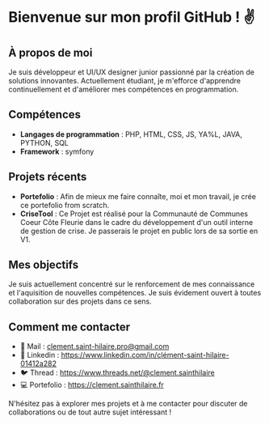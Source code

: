 # Bienvenue sur mon profil GitHub ! ✌

## À propos de moi
Je suis développeur et UI/UX designer junior passionné par la création de solutions innovantes. Actuellement étudiant, je m'efforce d'apprendre continuellement et d'améliorer mes compétences en programmation.

## Compétences
- **Langages de programmation** : PHP, HTML, CSS, JS, YA%L, JAVA, PYTHON, SQL
- **Framework** : symfony

## Projets récents
- **Portefolio** : Afin de mieux me faire connaîte, moi et mon travail, je crée ce portefolio from scratch.
- **CriseTool** : Ce Projet est réalisé pour la Communauté de Communes Coeur Côte Fleurie dans le cadre du développement d'un outil interne de gestion de crise. Je passerais le projet en public lors de sa sortie en V1.

## Mes objectifs
Je suis actuellement concentré sur le renforcement de mes connaissance et l'aquisition de nouvelles compétences. Je suis évidement ouvert à toutes collaboration sur des projets dans ce sens.

## Comment me contacter
- 📧 Mail : clement.saint-hilaire.pro@gmail.com
- 💼 Linkedin : https://www.linkedin.com/in/clément-saint-hilaire-01412a282
- 🐦 Thread : https://www.threads.net/@clement.sainthilaire
- 💻 Portefolio : https://clement.sainthilaire.fr

N'hésitez pas à explorer mes projets et à me contacter pour discuter de collaborations ou de tout autre sujet intéressant !

